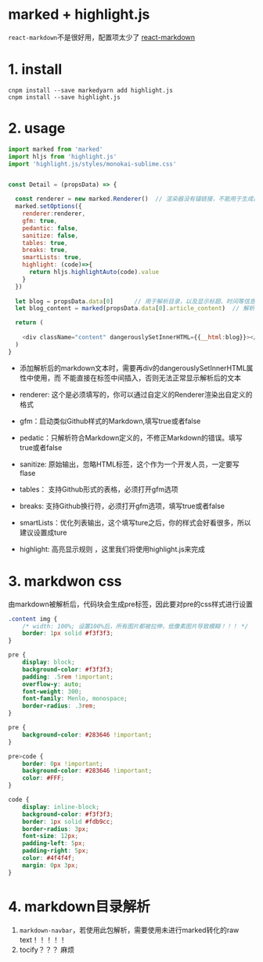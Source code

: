 # marked + highlight.js

`react-markdown`不是很好用，配置项太少了 [react-markdown](https://github.com/davidkorea/react_study/blob/master/blog_next_egg/react-markdown.md)

# 1. install

```
cnpm install --save markedyarn add highlight.js
cnpm install --save highlight.js
```

# 2. usage

```javascript
import marked from 'marked'
import hljs from 'highlight.js'
import 'highlight.js/styles/monokai-sublime.css'


const Detail = (propsData) => {

  const renderer = new marked.Renderer()  // 渲染器没有锚链接，不能用于生成目录！！！！
  marked.setOptions({
    renderer:renderer,
    gfm: true,
    pedantic: false,
    sanitize: false,
    tables: true,
    breaks: true,
    smartLists: true,
    highlight: (code)=>{
      return hljs.highlightAuto(code).value
    }
  })
  
  let blog = propsData.data[0]      // 用于解析目录，以及显示标题、时间等信息
  let blog_content = marked(propsData.data[0].article_content)  // 解析后的文本不能再用于生成目录

  return (
  
    <div className="content" dangerouslySetInnerHTML={{__html:blog}}></div>
  )
}
```
- 添加解析后的markdown文本时，需要再div的dangerouslySetInnerHTML属性中使用，而 不能直接在标签中间插入，否则无法正常显示解析后的文本

- renderer: 这个是必须填写的，你可以通过自定义的Renderer渲染出自定义的格式
- gfm：启动类似Github样式的Markdown,填写true或者false
- pedatic：只解析符合Markdown定义的，不修正Markdown的错误。填写true或者false
- sanitize: 原始输出，忽略HTML标签，这个作为一个开发人员，一定要写flase
- tables： 支持Github形式的表格，必须打开gfm选项
- breaks: 支持Github换行符，必须打开gfm选项，填写true或者false
- smartLists：优化列表输出，这个填写ture之后，你的样式会好看很多，所以建议设置成ture
- highlight: 高亮显示规则 ，这里我们将使用highlight.js来完成


# 3. markdwon css

由markdown被解析后，代码块会生成pre标签，因此要对pre的css样式进行设置

```css
.content img {
    /* width: 100%; 设置100%后，所有图片都被拉伸，低像素图片导致模糊！！！ */   
    border: 1px solid #f3f3f3;
}

pre {
    display: block;
    background-color: #f3f3f3;
    padding: .5rem !important;
    overflow-y: auto;
    font-weight: 300;
    font-family: Menlo, monospace;
    border-radius: .3rem;
}

pre {
    background-color: #283646 !important;
}

pre>code {
    border: 0px !important;
    background-color: #283646 !important;
    color: #FFF;
}

code {
    display: inline-block;
    background-color: #f3f3f3;
    border: 1px solid #fdb9cc;
    border-radius: 3px;
    font-size: 12px;
    padding-left: 5px;
    padding-right: 5px;
    color: #4f4f4f;
    margin: 0px 3px;
}
```

# 4. markdown目录解析
1. `markdown-navbar`，若使用此包解析，需要使用未进行marked转化的raw text！！！！！
2. tocify？？？ 麻烦


